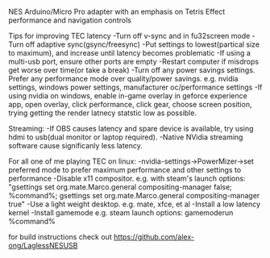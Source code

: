 NES Arduino/Micro Pro adapter with an emphasis on Tetris Effect performance and navigation controls


Tips for improving TEC latency
  -Turn off v-sync and in fu32screen mode
  -Turn off adaptive sync(gsync/freesync)
  -Put settings to lowest(partical size to maximum), and increase until latency becomes problematic
  -If using a multi-usb port, ensure other ports are empty
  -Restart computer if misdrops get worse over time(or take a break)
  -Turn off any power savings settings.  Prefer any performance mode over quality/power savings. e.g. nvidia settings, windows power settings, manufacturer oc/performance settings
  -If using nvidia on windows, enable in-game overlay in geforce experience app, open overlay, click performance, click gear, choose screen position, trying getting the render latnecy statstic low as possible.

Streaming:
  -If OBS causes latency and spare device is available, try using hdmi to usb(dual monitor or laptop required).
  -Native NVidia streaming software cause significanly less latency.

For all one of me playing TEC on linux:
  -nvidia-settings->PowerMizer->set preferred mode to prefer maximum performance and other settings to performance
  -Disable x11 compositor.  e.g. with steam's launch options:
    "gsettings set org.mate.Marco.general compositing-manager false;  %command%; gsettings set org.mate.Marco.general compositing-manager true"
  -Use a light weight desktop. e.g. mate, xfce, et al
  -Install a low latency kernel
  -Install gamemode
    e.g. steam launch options: gamemoderun %command%


for build instructions check out https://github.com/alex-ong/LaglessNESUSB
